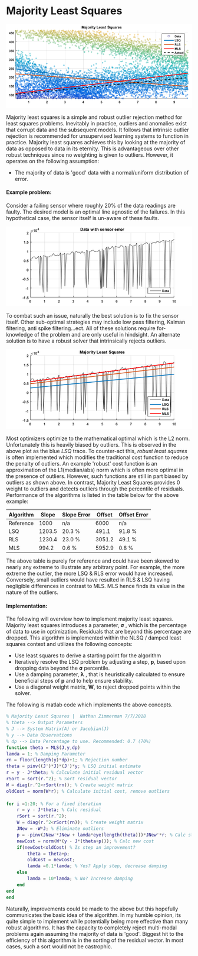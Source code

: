 # Majority Least Squares 

<p align=center>
<img src="Images/MLS/MLS1.png"></img>
</p>

Majority least squares is a simple and robust outlier rejection method for least squares problems. Inevitably in practice, outliers and anomalies exist that corrupt data and the subsequent models. It follows that intrinsic outlier rejection is recommended  for unsupervised learning systems to function in practice. Majority least squares achieves this by looking at the majority of data as opposed to data in its eternity. This is advantageous over other robust techniques since no weighting is given to outliers. However, it operates on the following assumption: 

- The majority of data is 'good' data with a normal/uniform distribution of error.

#### Example problem: 

Consider a failing sensor where roughly 20% of the data readings are faulty. The desired model is an optimal line agnostic of the failures. In this hypothetical case, the sensor itself is un-aware of these faults. 

<p align=center>
<img src="Images/MLS/MLS2.png"></img>
</p>

To combat such an issue, naturally the best solution is to fix the sensor itself. Other sub-optimal strategies may include low pass filtering, Kalman filtering, anti spike filtering...ect. All of these solutions require for-knowledge of the problem and are only useful in hindsight. An alternate solution is to have a robust solver that intrinsically rejects outliers.  

<p align=center>
<img src="Images/MLS/MLS3.png"></img>
</p>

Most optimizers optimize to the mathematical optimal which is the L2 norm. Unfortunately this is heavily biased by outliers. This is observed in the above plot as the blue *LSQ* trace. To counter-act this, *robust least squares* is often implemented which modifies the traditional cost function to reduce the penalty of outliers. An example 'robust' cost function is an approximation of the L1(median/abs) norm which is often more optimal in the presence of outliers. However, such functions are still in part biased by outliers as shown above. In contrast, Majority Least Squares provides 0 weight to outliers and detects outliers through the percentile of residuals. Performance of the algorithms is listed in the table below for the above example: 


| Algorithm | Slope | Slope Error | Offset | Offset Error |   
| ----- | ----- | ---- | ----- | ---- | 
| Reference | 1000 | n/a |  6000 | n/a 
| LSQ | 1203.5 | 20.3 % | 491.1 | 91.8 %
| RLS | 1230.4 | 23.0 % |3051.2 | 49.1 %  
| MLS | 994.2 | 0.6 %  |  5952.9 | 0.8 % | 

The above table is purely for reference and could have been skewed to nearly any extreme to illustrate any arbitrary point. For example, the more extreme the outlier, the more LSQ & RLS error would have increased. Conversely, small outliers would have resulted in RLS & LSQ having negligible differences in contrast to MLS. MLS hence finds its value in the nature of the outliers.   

#### Implementation: 

The following will overview how to implement majority least squares. Majority least squares introduces a parameter, **σ** , which is the percentage of data to use in optimization. Residuals that are beyond this percentage are dropped. This algorithm is implemented within the NLSQ / damped least squares context and utilizes the following concepts:


- Use least squares to derive a starting point for the algorithm 
- Iteratively resolve the LSQ problem by adjusting a step, **p**, based upon dropping data beyond the **σ** percentile. 
- Use a damping parameter, **λ** , that is heuristically calculated to ensure beneficial steps of **p** and to help ensure stability.
- Use a diagonal weight matrix, **W**, to reject dropped points within the solver. 

The following is matlab code which implements the above concepts. 

```matlab
% Majority Least Squares |  Nathan Zimmerman 7/7/2018
% theta --> Output Parameters 
% J --> System Matrix(A) or Jacobian(J)
% y --> Data Observations 
% dp --> Data Percentage to use. Recommended: 0.7 (70%)
function theta = MLS(J,y,dp)
lamda = 1; % Damping Parameter 
rn = floor(length(y)*dp)+1; % Rejection number  
theta = pinv((J')*J)*(J')*y; % LSQ initial estimate 
r = y - J*theta; % Calculate initial residual vector 
rSort = sort(r.^2); % Sort residual vector 
W = diag(r.^2<rSort(rn)); % Create weight matrix
oldCost = norm(W*r); % Calculate initial cost, remove outliers  

for i =1:20; % For a fixed iteration
    r = y - J*theta; % Calc residual 
    rSort = sort(r.^2);
    W = diag(r.^2<rSort(rn)); % Create weight matrix 
    JNew = -W*J; % Eliminate outliers 
    p = -pinv(JNew'*JNew + lamda*eye(length(theta)))*JNew'*r; % Calc step
    newCost = norm(W*(y - J*(theta+p))); % Calc new cost
    if(newCost<oldCost) % Is step an improvement? 
        theta = theta+p;  
        oldCost = newCost;
        lamda =0.1*lamda; % Yes? Apply step, decrease damping 
    else
        lamda = 10*lamda; % No? Increase damping 
    end
end
end
```

Naturally, improvements could be made to the above but this hopefully communicates the basic idea of the algorithm. In my humble opinion, its quite simple to implement while potentially being more effective than many robust algorithms. It has the capacity to completely reject multi-modal problems again assuming the majority of data is 'good'. Biggest hit to the efficiency of this algorithm is in the sorting of the residual vector. In most cases, such a sort would not be castrophic. 